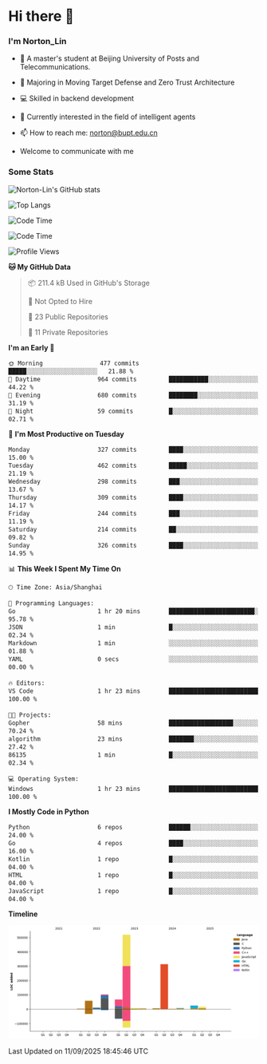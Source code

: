 
# Hi there 👋

### I'm Norton_Lin
- 🏫 A master's student at Beijing University of Posts and Telecommunications.
- 🌱 Majoring in Moving Target Defense and Zero Trust Architecture
- 💻 Skilled in backend development
- 🤖 Currently interested in the field of intelligent agents
- 📫 How to reach me: [norton@bupt.edu.cn](mailto:norton@bupt.edu.cn)

- Welcome to communicate with me

### Some Stats
![Norton-Lin's GitHub stats](https://github-readme-stats.vercel.app/api?username=Norton-Lin&count_private=true&show_icons=true&theme=radical)

![Top Langs](https://github-readme-stats.vercel.app/api/top-langs/?username=Norton-Lin&langs_count=10&layout=compact)

![Code Time](https://github-readme-stats.vercel.app/api/wakatime?username=Norton_Lin)

<!--START_SECTION:waka-->
![Code Time](http://img.shields.io/badge/Code%20Time-1%2C019%20hrs%2047%20mins-blue)

![Profile Views](http://img.shields.io/badge/Profile%20Views-0-blue)

**🐱 My GitHub Data** 

> 📦 211.4 kB Used in GitHub's Storage 
 > 
> 🚫 Not Opted to Hire
 > 
> 📜 23 Public Repositories 
 > 
> 🔑 11 Private Repositories 
 > 
**I'm an Early 🐤** 

```text
🌞 Morning                477 commits         █████░░░░░░░░░░░░░░░░░░░░   21.88 % 
🌆 Daytime                964 commits         ███████████░░░░░░░░░░░░░░   44.22 % 
🌃 Evening                680 commits         ████████░░░░░░░░░░░░░░░░░   31.19 % 
🌙 Night                  59 commits          █░░░░░░░░░░░░░░░░░░░░░░░░   02.71 % 
```
📅 **I'm Most Productive on Tuesday** 

```text
Monday                   327 commits         ████░░░░░░░░░░░░░░░░░░░░░   15.00 % 
Tuesday                  462 commits         █████░░░░░░░░░░░░░░░░░░░░   21.19 % 
Wednesday                298 commits         ███░░░░░░░░░░░░░░░░░░░░░░   13.67 % 
Thursday                 309 commits         ████░░░░░░░░░░░░░░░░░░░░░   14.17 % 
Friday                   244 commits         ███░░░░░░░░░░░░░░░░░░░░░░   11.19 % 
Saturday                 214 commits         ██░░░░░░░░░░░░░░░░░░░░░░░   09.82 % 
Sunday                   326 commits         ████░░░░░░░░░░░░░░░░░░░░░   14.95 % 
```


📊 **This Week I Spent My Time On** 

```text
🕑︎ Time Zone: Asia/Shanghai

💬 Programming Languages: 
Go                       1 hr 20 mins        ████████████████████████░   95.78 % 
JSON                     1 min               █░░░░░░░░░░░░░░░░░░░░░░░░   02.34 % 
Markdown                 1 min               ░░░░░░░░░░░░░░░░░░░░░░░░░   01.88 % 
YAML                     0 secs              ░░░░░░░░░░░░░░░░░░░░░░░░░   00.00 % 

🔥 Editors: 
VS Code                  1 hr 23 mins        █████████████████████████   100.00 % 

🐱‍💻 Projects: 
Gopher                   58 mins             ██████████████████░░░░░░░   70.24 % 
algorithm                23 mins             ███████░░░░░░░░░░░░░░░░░░   27.42 % 
86135                    1 min               █░░░░░░░░░░░░░░░░░░░░░░░░   02.34 % 

💻 Operating System: 
Windows                  1 hr 23 mins        █████████████████████████   100.00 % 
```

**I Mostly Code in Python** 

```text
Python                   6 repos             ██████░░░░░░░░░░░░░░░░░░░   24.00 % 
Go                       4 repos             ████░░░░░░░░░░░░░░░░░░░░░   16.00 % 
Kotlin                   1 repo              █░░░░░░░░░░░░░░░░░░░░░░░░   04.00 % 
HTML                     1 repo              █░░░░░░░░░░░░░░░░░░░░░░░░   04.00 % 
JavaScript               1 repo              █░░░░░░░░░░░░░░░░░░░░░░░░   04.00 % 
```



**Timeline**

![Lines of Code chart](https://raw.githubusercontent.com/Norton-Lin/Norton-Lin/main/assets/bar_graph.png)


 Last Updated on 11/09/2025 18:45:46 UTC
<!--END_SECTION:waka-->
